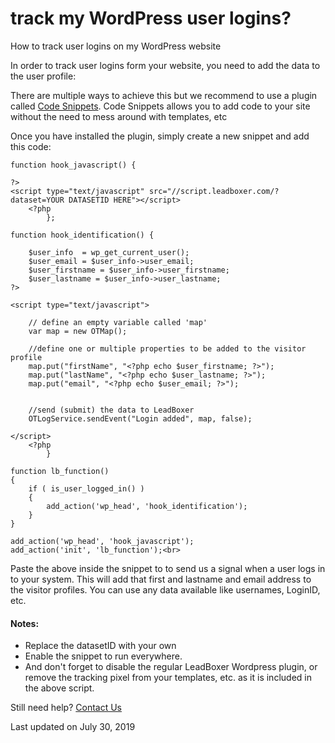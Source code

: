# track my WordPress user logins?

How to track user logins on my WordPress website

In order to track user logins form your website, you need to add the data to the user profile:

There are multiple ways to achieve this but we recommend to use a plugin called [Code Snippets](https://wordpress.org/plugins/code-snippets/). Code Snippets allows you to add code to your site without the need to mess around with templates, etc

Once you have installed the plugin, simply create a new snippet and add this code:

```
function hook_javascript() {

?>
<script type="text/javascript" src="//script.leadboxer.com/?dataset=YOUR DATASETID HERE"></script>		
    <?php
		};

function hook_identification() {

	$user_info  = wp_get_current_user();
	$user_email = $user_info->user_email; 
	$user_firstname = $user_info->user_firstname; 
	$user_lastname = $user_info->user_lastname; 
?>
		
<script type="text/javascript">

	// define an empty variable called 'map' 
	var map = new OTMap();

	//define one or multiple properties to be added to the visitor profile 
	map.put("firstName", "<?php echo $user_firstname; ?>"); 
	map.put("lastName", "<?php echo $user_lastname; ?>"); 
	map.put("email", "<?php echo $user_email; ?>"); 


	//send (submit) the data to LeadBoxer 
	OTLogService.sendEvent("Login added", map, false);

</script>
    <?php
		}
	
function lb_function()
{
    if ( is_user_logged_in() ) 
    {
        add_action('wp_head', 'hook_identification');
    }
}

add_action('wp_head', 'hook_javascript');
add_action('init', 'lb_function');<br>
```

Paste the above inside the snippet to to send us a signal when a user logs in to your system. This will add that first and lastname and email address to the visitor profiles. You can use any data available like usernames, LoginID, etc.

#### Notes:

* Replace the datasetID with your own
* Enable the snippet to run everywhere.
* And don't forget to disable the regular LeadBoxer Wordpress plugin, or remove the tracking pixel from your templates, etc. as it is included in the above script.

Still need help? [Contact Us](broken-reference)

Last updated on July 30, 2019

